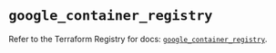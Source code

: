 # `google_container_registry`

Refer to the Terraform Registry for docs: [`google_container_registry`](https://registry.terraform.io/providers/hashicorp/google-beta/5.14.0/docs/resources/google_container_registry).
